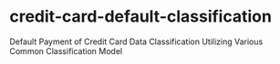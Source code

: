 # credit-card-default-classification
Default Payment of Credit Card Data Classification Utilizing Various Common Classification Model

